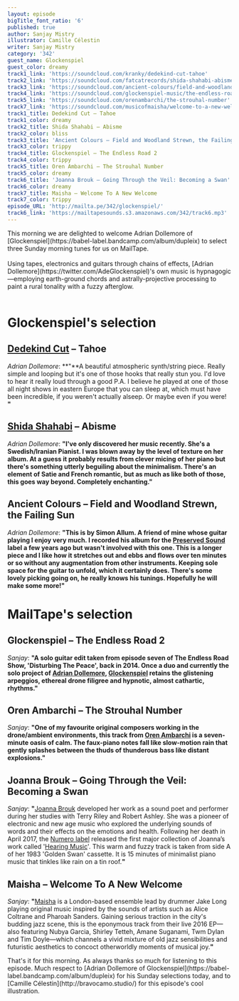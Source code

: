 ```yaml
---
layout: episode
bigTitle_font_ratio: '6'
published: true
author: Sanjay Mistry
illustrator: Camille Célestin
writer: Sanjay Mistry
category: '342'
guest_name: Glockenspiel
guest_color: dreamy
track1_link: 'https://soundcloud.com/kranky/dedekind-cut-tahoe'
track2_link: 'https://soundcloud.com/fatcatrecords/shida-shahabi-abisme'
track3_link: 'https://soundcloud.com/ancient-colours/field-and-woodland-strewn-the'
track4_link: 'https://soundcloud.com/glockenspiel-music/the-endless-road-1'
track5_link: 'https://soundcloud.com/orenambarchi/the-strouhal-number'
track7_link: 'https://soundcloud.com/musicofmaisha/welcome-to-a-new-welcome'
track1_title: Dedekind Cut – Tahoe
track1_color: dreamy
track2_title: Shida Shahabi – Abisme
track2_color: bliss
track3_title: 'Ancient Colours – Field and Woodland Strewn, the Failing Sun'
track3_color: trippy
track4_title: Glockenspiel – The Endless Road 2
track4_color: trippy
track5_title: Oren Ambarchi – The Strouhal Number
track5_color: dreamy
track6_title: 'Joanna Brouk – Going Through the Veil: Becoming a Swan'
track6_color: dreamy
track7_title: Maisha – Welcome To A New Welcome
track7_color: trippy
episode_URL: 'http://mailta.pe/342/glockenspiel/'
track6_link: 'https://mailtapesounds.s3.amazonaws.com/342/track6.mp3'
---
```

<p id="introduction">This morning we are delighted to welcome Adrian Dollemore of [Glockenspiel](https://babel-label.bandcamp.com/album/dupleix) to select three Sunday morning tunes for us on MailTape.
<br><br>
Using tapes, electronics and guitars through chains of effects, [Adrian Dollemore](https://twitter.com/AdeGlockenspiel)'s own music is hypnagogic—employing earth-ground chords and astrally-projective processing to paint a rural tonality with a fuzzy afterglow.<br><br></p>


# Glockenspiel's selection

## [Dedekind Cut](https://soundcloud.com/leebannon/) – Tahoe
_Adrian Dollemore_: **"**A beautiful atmospheric synth/string piece. Really simple and looping but it's one of those hooks that really stun you. I'd love to hear it really loud through a good P.A. I believe he played at one of those all night shows in eastern Europe that you can sleep at, which must have been incredible, if you weren't actually alseep. Or maybe even if you were! **"**

## [Shida Shahabi](https://shidashahabi.com/) – Abisme
_Adrian Dollemore_: **"**I've only discovered her music recently. She's a Swedish/Iranian Pianist. I was blown away by the level of texture on her  album. At a guess it probably results from clever micing of her piano but there's something utterly beguiling about the minimalism. There's an element of Satie and French romantic, but as much as like both of those, this goes way beyond. Completely enchanting.**"**

## Ancient Colours – Field and Woodland Strewn, the Failing Sun
_Adrian Dollemore_: **"**This is by Simon Allum. A friend of mine whose guitar playing I enjoy very much. I recorded his album for the [Preserved Sound](http://www.preservedsound.com/) label a few years ago but wasn't involved with this one. This is a longer piece and I like how it stretches out and ebbs and flows over ten minutes or so without any augmentation from other instruments. Keeping sole space for the guitar to unfold, which it certainly does. There's some lovely picking going on, he really knows his tunings. Hopefully he will make some more!**"**


# MailTape's selection

## Glockenspiel – The Endless Road 2
_Sanjay_: **"**A solo guitar edit taken from episode seven of The Endless Road Show, 'Disturbing The Peace', back in 2014. Once a duo and currently the solo project of [Adrian Dollemore](https://twitter.com/AdeGlockenspiel), [Glockenspiel](https://babel-label.bandcamp.com/album/dupleix) retains the glistening arpeggios, ethereal drone filigree and hypnotic, almost cathartic, rhythms.**"**

## Oren Ambarchi – The Strouhal Number
_Sanjay_: **"**One of my favourite original composers working in the drone/ambient environments, this track from [Oren Ambarchi](https://orenambarchi.com/) is a seven-minute oasis of calm. The faux-piano notes fall like slow-motion rain that gently splashes between the thuds of thunderous bass like distant explosions.**"**

## Joanna Brouk – Going Through the Veil: Becoming a Swan
_Sanjay_: **"**[Joanna Brouk](http://www.joannabrouk.com/) developed her work as a sound poet and performer during her studies with Terry Riley and Robert Ashley. She was a pioneer of electronic and new age music who explored the underlying sounds of words and their effects on the emotions and health. Following her death in April 2017, the [Numero label](http://numerogroup.com/) released the first major collection of Joanna’s work called '[Hearing Music](http://numerogroup.com/products/joanna-brouk-hearing-music)'. This warm and fuzzy track is taken from side A of her 1983 'Golden Swan' cassette. It is 15 minutes of minimalist piano music that tinkles like rain on a tin roof.**"**

## Maisha – Welcome To A New Welcome
_Sanjay_: **"**[Maisha](https://maisha.bandcamp.com/album/there-is-a-place) is a London-based ensemble lead by drummer Jake Long playing original music inspired by the sounds of artists such as Alice Coltrane and Pharoah Sanders. Gaining serious traction in the city's budding jazz scene, this is the eponymous track from their live 2016 EP—also featuring Nubya Garcia, Shirley Tetteh, Amane Suganami, Twm Dylan and Tim Doyle—which channels a vivid mixture of old jazz sensibilities and futuristic aesthetics to concoct otherworldly moments of musical joy.**"**


<p id="outroduction">That's it for this morning. As always thanks so much for listening to this episode. Much respect to [Adrian Dollemore of Glockenspiel](https://babel-label.bandcamp.com/album/dupleix) for his Sunday selections today, and to [Camille Célestin](http://bravocamo.studio/) for this episode's cool illustration.</p>
